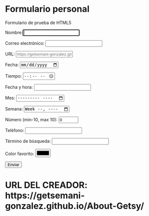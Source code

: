 <h1>Formulario personal</h1>
<html>
<head>
<tittle>Formulario de prueba de HTML5</title>
</head>
<body>

<form action=""method="get">
<p>
Nombre:<input type="text" name="name_control" autofocus required />
</p>

<p>
Correo electrónico: <input type="email" name="email_control" required />
  </p>

<p>
URL: <input type="url" name="url_control" placeholder="https://getsemani-gonzalez.github.io/About-Getsy/" />
  </p>
  
<p>
Fecha: <input type="date" name="date_control" />
</p>

<p>
Tiempo: <input type="time" name="time_control" />
</p>

<p>
Fecha y hora: <input type="datetime" name="datetime_control" />
</p>

<p>
Mes: <input type="month" name="month_control" />
</p>

<p>
Semana: <input type="week" name="week_control" />
</p>

<p>
Nùmero (min-10, max 10): <input type="number" name="number_control" min="-10" max="10" value="0" />
</p>

<p>
Telèfono: <input type="tel" name="tel_control" />
</p>

<p>
Tèrmino de bùsqueda: <input type="search" name="search_control" /> 
</p>

<p>
Color favorito: <input type="color" name="color_control" />
</p>

<p>
<input type="submit" value="Enviar" />
</p>
</form>
</body>
</html> 
<p>
<h1>URL DEL CREADOR: https://getsemani-gonzalez.github.io/About-Getsy/
